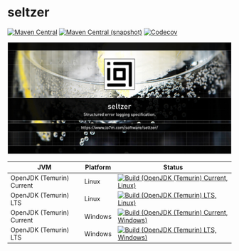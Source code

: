 seltzer
===

[![Maven Central](https://img.shields.io/maven-central/v/com.io7m.seltzer/com.io7m.seltzer.svg?style=flat-square)](http://search.maven.org/#search%7Cga%7C1%7Cg%3A%22com.io7m.seltzer%22)
[![Maven Central (snapshot)](https://img.shields.io/nexus/s/https/s01.oss.sonatype.org/com.io7m.seltzer/com.io7m.seltzer.svg?style=flat-square)](https://s01.oss.sonatype.org/content/repositories/snapshots/com/io7m/seltzer/)
[![Codecov](https://img.shields.io/codecov/c/github/io7m/seltzer.svg?style=flat-square)](https://codecov.io/gh/io7m/seltzer)

![seltzer](./src/site/resources/seltzer.jpg?raw=true)

| JVM | Platform | Status |
|-----|----------|--------|
| OpenJDK (Temurin) Current | Linux | [![Build (OpenJDK (Temurin) Current, Linux)](https://img.shields.io/github/actions/workflow/status/io7m/seltzer/main.linux.temurin.current.yml)](https://github.com/io7m/seltzer/actions?query=workflow%3Amain.linux.temurin.current)|
| OpenJDK (Temurin) LTS | Linux | [![Build (OpenJDK (Temurin) LTS, Linux)](https://img.shields.io/github/actions/workflow/status/io7m/seltzer/main.linux.temurin.lts.yml)](https://github.com/io7m/seltzer/actions?query=workflow%3Amain.linux.temurin.lts)|
| OpenJDK (Temurin) Current | Windows | [![Build (OpenJDK (Temurin) Current, Windows)](https://img.shields.io/github/actions/workflow/status/io7m/seltzer/main.windows.temurin.current.yml)](https://github.com/io7m/seltzer/actions?query=workflow%3Amain.windows.temurin.current)|
| OpenJDK (Temurin) LTS | Windows | [![Build (OpenJDK (Temurin) LTS, Windows)](https://img.shields.io/github/actions/workflow/status/io7m/seltzer/main.windows.temurin.lts.yml)](https://github.com/io7m/seltzer/actions?query=workflow%3Amain.windows.temurin.lts)|
